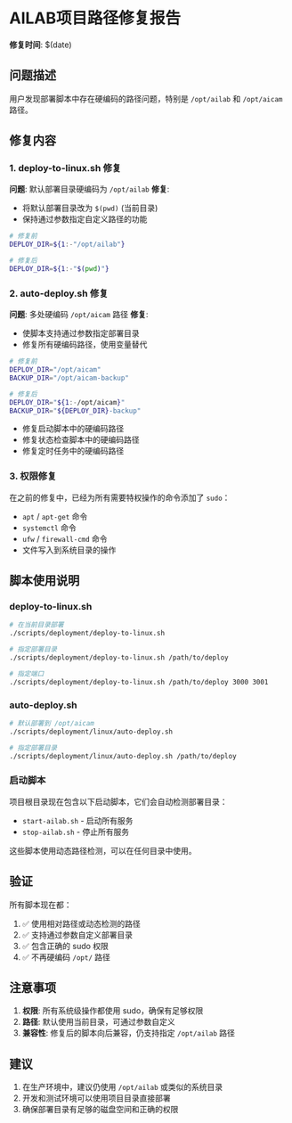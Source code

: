 # AILAB项目路径修复报告

**修复时间**: $(date)

## 问题描述

用户发现部署脚本中存在硬编码的路径问题，特别是 `/opt/ailab` 和 `/opt/aicam` 路径。

## 修复内容

### 1. deploy-to-linux.sh 修复

**问题**: 默认部署目录硬编码为 `/opt/ailab`
**修复**: 
- 将默认部署目录改为 `$(pwd)` (当前目录)
- 保持通过参数指定自定义路径的功能

```bash
# 修复前
DEPLOY_DIR=${1:-"/opt/ailab"}

# 修复后  
DEPLOY_DIR=${1:-"$(pwd)"}
```

### 2. auto-deploy.sh 修复

**问题**: 多处硬编码 `/opt/aicam` 路径
**修复**:
- 使脚本支持通过参数指定部署目录
- 修复所有硬编码路径，使用变量替代

```bash
# 修复前
DEPLOY_DIR="/opt/aicam"
BACKUP_DIR="/opt/aicam-backup"

# 修复后
DEPLOY_DIR="${1:-/opt/aicam}"
BACKUP_DIR="${DEPLOY_DIR}-backup"
```

- 修复启动脚本中的硬编码路径
- 修复状态检查脚本中的硬编码路径  
- 修复定时任务中的硬编码路径

### 3. 权限修复

在之前的修复中，已经为所有需要特权操作的命令添加了 `sudo`：

- `apt` / `apt-get` 命令
- `systemctl` 命令  
- `ufw` / `firewall-cmd` 命令
- 文件写入到系统目录的操作

## 脚本使用说明

### deploy-to-linux.sh

```bash
# 在当前目录部署
./scripts/deployment/deploy-to-linux.sh

# 指定部署目录
./scripts/deployment/deploy-to-linux.sh /path/to/deploy

# 指定端口
./scripts/deployment/deploy-to-linux.sh /path/to/deploy 3000 3001
```

### auto-deploy.sh

```bash  
# 默认部署到 /opt/aicam
./scripts/deployment/linux/auto-deploy.sh

# 指定部署目录
./scripts/deployment/linux/auto-deploy.sh /path/to/deploy
```

### 启动脚本

项目根目录现在包含以下启动脚本，它们会自动检测部署目录：

- `start-ailab.sh` - 启动所有服务
- `stop-ailab.sh` - 停止所有服务

这些脚本使用动态路径检测，可以在任何目录中使用。

## 验证

所有脚本现在都：
1. ✅ 使用相对路径或动态检测的路径
2. ✅ 支持通过参数自定义部署目录
3. ✅ 包含正确的 sudo 权限
4. ✅ 不再硬编码 `/opt/` 路径

## 注意事项

1. **权限**: 所有系统级操作都使用 sudo，确保有足够权限
2. **路径**: 默认使用当前目录，可通过参数自定义
3. **兼容性**: 修复后的脚本向后兼容，仍支持指定 `/opt/ailab` 路径

## 建议

1. 在生产环境中，建议仍使用 `/opt/ailab` 或类似的系统目录
2. 开发和测试环境可以使用项目目录直接部署
3. 确保部署目录有足够的磁盘空间和正确的权限
